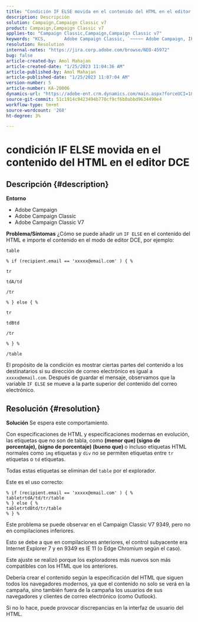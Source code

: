 ```yaml
---
title: "Condición IF ELSE movida en el contenido del HTML en el editor DCE"
description: Descripción
solution: Campaign,Campaign Classic v7
product: Campaign,Campaign Classic v7
applies-to: "Campaign Classic,Campaign,Campaign Classic v7"
keywords: "KCS, ​ ​ ​ ​ ​ ​ Adobe Campaign Classic, `~~~~~ Adobe Campaign, IF ELSE, HTML, editor DCE, resolución de problemas, V7 9349"
resolution: Resolution
internal-notes: "https://jira.corp.adobe.com/browse/NEO-45972"
bug: false
article-created-by: Amol Mahajan
article-created-date: "1/25/2023 11:04:36 AM"
article-published-by: Amol Mahajan
article-published-date: "1/25/2023 11:07:04 AM"
version-number: 5
article-number: KA-20006
dynamics-url: "https://adobe-ent.crm.dynamics.com/main.aspx?forceUCI=1&pagetype=entityrecord&etn=knowledgearticle&id=27a00d07-a09c-ed11-aad1-6045bd0061cb"
source-git-commit: 51c1914c9423494b770cf9cf6b0abbd9634490e4
workflow-type: tm+mt
source-wordcount: '268'
ht-degree: 3%

---
```


# condición IF ELSE movida en el contenido del HTML en el editor DCE

## Descripción {#description}


<b>Entorno</b>

- Adobe Campaign
- Adobe Campaign Classic
- Adobe Campaign Classic V7


<b>Problema/Síntomas</b>
¿Cómo se puede añadir un `IF ELSE` en el contenido del HTML e importe el contenido en el modo de editor DCE, por ejemplo:


```
table

% if (recipient.email == 'xxxxx@email.com' ) { %

tr

tdA/td

/tr

% } else { %

tr

tdBtd

/tr

% } %

/table
```


El propósito de la condición es mostrar ciertas partes del contenido a los destinatarios si su dirección de correo electrónico es igual a `xxxxx@email.com`. Después de guardar el mensaje, observamos que la variable `IF ELSE` se mueve a la parte superior del contenido del correo electrónico.


## Resolución {#resolution}


<b>Solución</b>
Se espera este comportamiento.

Con especificaciones de HTML y especificaciones modernas en evolución, las etiquetas que no son de tabla, como <b>(menor que) (signo de porcentaje), (signo de porcentaje) (bueno que) </b>o incluso etiquetas HTML normales como `img` etiquetas y `div` no se permiten etiquetas entre `tr` etiquetas o `td` etiquetas.

Todas estas etiquetas se eliminan del `table` por el explorador.

Este es el uso correcto:


```
% if (recipient.email == 'xxxxx@email.com' ) { %
tabletrtdA/td/tr/table
% } else { %
tabletrtdBtd/tr/table
% } %
```


Este problema se puede observar en el Campaign Classic V7 9349, pero no en compilaciones inferiores.

Esto se debe a que en compilaciones anteriores, el control subyacente era Internet Explorer 7 y en 9349 es IE 11 (o Edge Chromium según el caso).

Este ajuste se realizó porque los exploradores más nuevos son más compatibles con los HTML que los anteriores.

Debería crear el contenido según la especificación del HTML que siguen todos los navegadores modernos, ya que el contenido no solo se verá en la campaña, sino también fuera de la campaña los usuarios de sus navegadores y clientes de correo electrónico (como Outlook).

Si no lo hace, puede provocar discrepancias en la interfaz de usuario del HTML.
